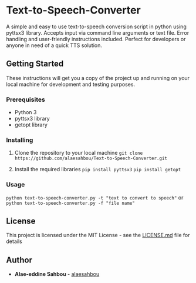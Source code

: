 # Text-to-Speech-Converter

A simple and easy to use text-to-speech conversion script in python using pyttsx3 library. Accepts input via command line arguments or text file. Error handling and user-friendly instructions included. Perfect for developers or anyone in need of a quick TTS solution.

## Getting Started

These instructions will get you a copy of the project up and running on your local machine for development and testing purposes.

### Prerequisites

- Python 3
- pyttsx3 library
- getopt library

### Installing

1. Clone the repository to your local machine
```git clone https://github.com/alaesahbou/Text-to-Speech-Converter.git```

2. Install the required libraries
```pip install pyttsx3```
```pip install getopt```

### Usage
```python text-to-speech-converter.py -t "text to convert to speech"```
or
```python text-to-speech-converter.py -f "file name"```


## License

This project is licensed under the MIT License - see the [LICENSE.md](LICENSE.md) file for details

## Author

* **Alae-eddine Sahbou** - [alaesahbou](https://github.com/alaesahbou)

